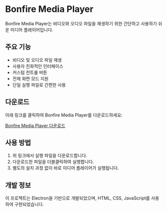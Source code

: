 # Bonfire Media Player

Bonfire Media Player는 비디오와 오디오 파일을 재생하기 위한 간단하고 사용하기 쉬운 미디어 플레이어입니다.

## 주요 기능

- 비디오 및 오디오 파일 재생
- 사용자 친화적인 인터페이스
- 커스텀 컨트롤 버튼
- 전체 화면 모드 지원
- 단일 실행 파일로 간편한 사용

## 다운로드

아래 링크를 클릭하여 Bonfire Media Player를 다운로드하세요:

[Bonfire Media Player 다운로드](https://github.com/jinyounghwa/bonfire/raw/main/ele/player/BonfireMediaPlayer.exe)

## 사용 방법

1. 위 링크에서 실행 파일을 다운로드합니다.
2. 다운로드한 파일을 더블클릭하여 실행합니다.
3. 별도의 설치 과정 없이 바로 미디어 플레이어가 실행됩니다.

## 개발 정보

이 프로젝트는 Electron을 기반으로 개발되었으며, HTML, CSS, JavaScript를 사용하여 구현되었습니다.

